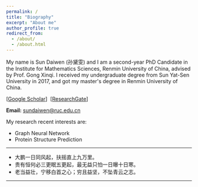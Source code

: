 ```yaml
---
permalink: /
title: "Biography"
excerpt: "About me"
author_profile: true
redirect_from: 
  - /about/
  - /about.html
---
```


My name is Sun Daiwen (孙黛雯) and I am a second-year PhD Candidate in the Institute for Mathematics Sciences, Renmin University of China, advised by Prof. Gong Xinqi. I received my undergraduate degree from Sun Yat-Sen University in 2017, and got my master's degree in Renmin University of China. 

\[[Google Scholar](https://scholar.google.com/citations?user=qIYH94UAAAAJ&hl=zh-CN)\]&nbsp;
\[[ResearchGate](https://www.researchgate.net/profile/Daiwen-Sun-2)\]&nbsp;

<B>Email:</B> <font color='blue'>sundaiwen@ruc.edu.cn</font>

My research recent interests are:
* Graph Neural Network
* Protein Structure Prediction

---
- 大鹏一日同风起，扶摇直上九万里。
- 贵有恒何必三更眠五更起，最无益只怕一日曝十日寒。
- 老当益壮，宁移白首之心；穷且益坚，不坠青云之志。

---


